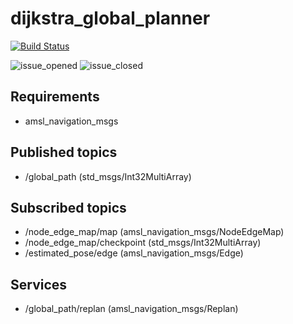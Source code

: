 # dijkstra_global_planner

[![Build Status](https://travis-ci.org/amslabtech/dijkstra_global_planner.svg?branch=master)](https://travis-ci.org/amslabtech/dijkstra_global_planner)

![issue_opened](https://img.shields.io/github/issues/amslabtech/dijkstra_global_planner.svg)
![issue_closed](https://img.shields.io/github/issues-closed/amslabtech/dijkstra_global_planner.svg)

## Requirements
- amsl_navigation_msgs

## Published topics
- /global_path (std_msgs/Int32MultiArray)

## Subscribed topics
- /node_edge_map/map (amsl_navigation_msgs/NodeEdgeMap)
- /node_edge_map/checkpoint (std_msgs/Int32MultiArray)
- /estimated_pose/edge (amsl_navigation_msgs/Edge)

## Services
- /global_path/replan (amsl_navigation_msgs/Replan)
